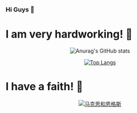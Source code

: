 ### Hi Guys 👋

# I am very hardworking! :muscle:

<p align="center">
  <img src="https://github-readme-stats.vercel.app/api?username=DiodeCN&show_icons=true&theme=transparent" alt="Anurag's GitHub stats" />
</p>

<p align="center">
  <a href="https://github.com/anuraghazra/github-readme-stats">
    <img src="https://github-readme-stats.vercel.app/api/top-langs/?username=DiodeCN&layout=compact&theme=transparent" alt="Top Langs" />
  </a>
</p>

# I have a faith! :pray:

<p align="center">
  <a href="https://src.diodecn.cn/Marx_and_Engels.jpg" title="马克思和恩格斯">
    <img src="https://src.diodecn.cn/Marx_and_Engels.jpg" alt="马克思和恩格斯" title="马克思和恩格斯" />
  </a>
  <br>
</p>


